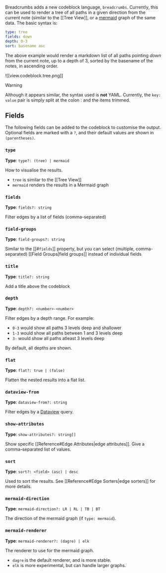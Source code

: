 Breadcrumbs adds a new codeblock language, `breadcrumbs`. Currently, this can be used to render a tree of all paths in a given direction from the current note (similar to the [[Tree View]], or a [mermaid](https://mermaid.js.org) graph of the same data. The basic syntax is:

```yaml
type: tree
fields: down
depth: 0-3
sort: basename asc
```

The above example would render a markdown list of all paths pointing _down_ from the current note, up to a depth of 3, sorted by the basename of the notes, in ascending order.

![[view.codeblock.tree.png]]

> [!WARNING]
> Although it appears similar, the syntax used is **not** YAML. Currently, the `key: value` pair is simply split at the colon : and the items trimmed.

## Fields

The following fields can be added to the codeblock to customise the output. Optional fields are marked with a `?`, and their default values are shown in `(parentheses)`.

### `type`

**Type**: `type?: (tree) | mermaid`

How to visualise the results.

- `tree` is similar to the [[Tree View]]
- `mermaid` renders the results in a Mermaid graph

### `fields`

**Type**: `fields?: string`

Filter edges by a list of fields (comma-separated)

### `field-groups`

**Type**: `field-groups?: string`

Similar to the [[#`fields`]] property, but you can select (multiple, comma-separated) [[Field Groups|field groups]] instead of individual fields

### `title`

**Type**: `title?: string`

Add a title above the codeblock

### `depth`

**Type**: `depth?: <number>-<number>`

Filter edges by a depth range. For example:

- `0-3` would show all paths 3 levels deep and shallower
- `1-3` would show all paths between 1 and 3 levels deep
- `3-` would show all paths atleast 3 levels deep

By default, all depths are shown.

### `flat`

**Type**: `flat?: true | (false)`

Flatten the nested results into a flat list.

### `dataview-from`

**Type**: `dataview-from?: string`

Filter edges by a [Dataview](http://blacksmithgu.github.io/obsidian-dataview/) query.

### `show-attributes`

**Type**: `show-attributes?: string[]`

Show specific [[Reference#Edge Attributes|edge attributes]]. Give a comma-separated list of values.

### `sort`

**Type**: `sort?: <field> (asc) | desc`

Used to sort the results. See [[Reference#Edge Sorters|edge sorters]] for more details.

### `mermaid-direction`

**Type**: `mermaid-direction?: LR | RL | TB | BT`

The direction of the mermaid graph (if `type: mermaid`).

### `mermaid-renderer`

**Type**: `mermaid-renderer?: (dagre) | elk`

The renderer to use for the mermaid graph.

- `dagre` is the default renderer, and is more stable.
- `elk` is more experimental, but can handle larger graphs.
